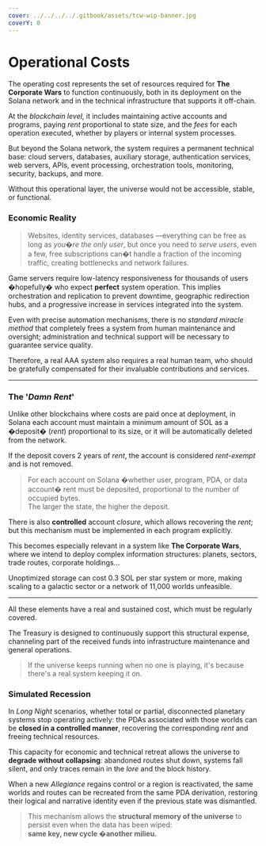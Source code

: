 ```yaml
---
cover: ../../../../.gitbook/assets/tcw-wip-banner.jpg
coverY: 0
---
```


# Operational Costs

The operating cost represents the set of resources required for **The Corporate Wars** to function continuously, both in its deployment on the Solana network and in the technical infrastructure that supports it off-chain.

At the _blockchain level_, it includes maintaining active accounts and programs, paying _rent_ proportional to state size, and the _fees_ for each operation executed, whether by players or internal system processes.

But beyond the Solana network, the system requires a permanent technical base: cloud servers, databases, auxiliary storage, authentication services, web servers, APIs, event processing, orchestration tools, monitoring, security, backups, and more.

Without this operational layer, the universe would not be accessible, stable, or functional.

### Economic Reality

> Websites, identity services, databases —everything can be free as long as _you�re the only user_, but once you need to _serve users_, even a few, free subscriptions can�t handle a fraction of the incoming traffic, creating bottlenecks and network failures.

Game servers require low-latency responsiveness for thousands of users �hopefully� who expect **perfect** system operation. This implies orchestration and replication to prevent downtime, geographic redirection hubs, and a progressive increase in services integrated into the system.

Even with precise automation mechanisms, there is no _standard miracle method_ that completely frees a system from human maintenance and oversight; administration and technical support will be necessary to guarantee service quality.

Therefore, a real AAA system also requires a real human team, who should be gratefully compensated for their invaluable contributions and services.

***

### The '_Damn Rent_'

Unlike other blockchains where costs are paid once at deployment, in Solana each account must maintain a minimum amount of SOL as a �deposit� (_rent_) proportional to its size, or it will be automatically deleted from the network.

If the deposit covers 2 years of _rent_, the account is considered _rent-exempt_ and is not removed.

> For each account on Solana �whether user, program, PDA, or data account� rent must be deposited, proportional to the number of occupied bytes.\
> The larger the state, the higher the deposit.

There is also **controlled** account _closure_, which allows recovering the _rent_; but this mechanism must be implemented in each program explicitly.

This becomes especially relevant in a system like **The Corporate Wars**, where we intend to deploy complex information structures: planets, sectors, trade routes, corporate holdings...

Unoptimized storage can cost 0.3 SOL per star system or more, making scaling to a galactic sector or a network of 11,000 worlds unfeasible.

***

All these elements have a real and sustained cost, which must be regularly covered.

The Treasury is designed to continuously support this structural expense, channeling part of the received funds into infrastructure maintenance and general operations.

> If the universe keeps running when no one is playing, it's because there's a real system keeping it on.

### Simulated Recession

In _Long Night_ scenarios, whether total or partial, disconnected planetary systems stop operating actively: the PDAs associated with those worlds can be **closed in a controlled manner**, recovering the corresponding _rent_ and freeing technical resources.

This capacity for economic and technical retreat allows the universe to **degrade without collapsing**: abandoned routes shut down, systems fall silent, and only traces remain in the _lore_ and the block history.

When a new _Allegiance_ regains control or a region is reactivated, the same worlds and routes can be recreated from the same PDA derivation, restoring their logical and narrative identity even if the previous state was dismantled.

> This mechanism allows the **structural memory of the universe** to persist even when the data has been wiped:\
> **same key, new cycle �another milieu.**
